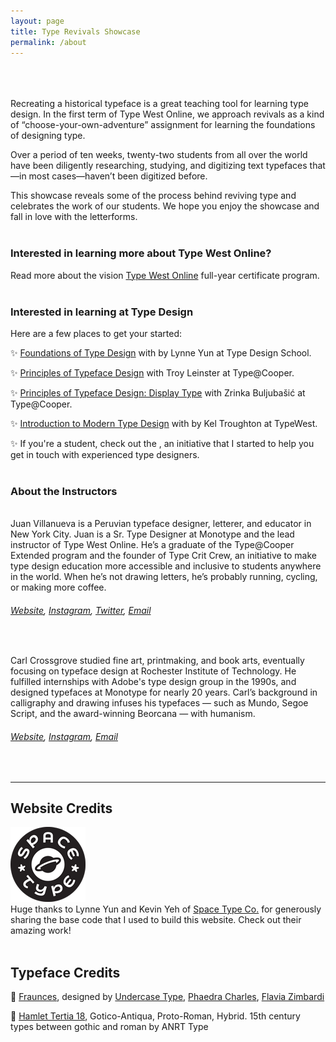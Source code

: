 ```yaml
---
layout: page
title: Type Revivals Showcase
permalink: /about
---
```

<br><br><br>
Recreating a historical typeface is a great teaching tool for learning type design. In the first term of Type West Online, we approach revivals as a kind of “choose-your-own-adventure” assignment for learning the foundations of designing type.

Over a period of ten weeks, twenty-two students from all over the world have been diligently researching, studying, and digitizing text typefaces that—in most cases—haven’t been digitized before. 

This showcase reveals some of the process behind reviving type and celebrates the work of our students. We hope you enjoy the showcase and fall in love with the letterforms.
<br><br>

### Interested in learning more about Type West Online? ###
Read more about the vision [Type West Online](https://letterformarchive.org/type-west-online) full-year certificate program.
<br><br>

### Interested in learning at Type Design ###
Here are a few places to get your started:

✨ [Foundations of Type Design](https://typedesignschool.com/) with by Lynne Yun at Type Design School.

✨ [Principles of Typeface Design](http://coopertype.org/workshops/nyc/nyc)  with Troy Leinster at Type@Cooper.

✨ [Principles of Typeface Design: Display Type](http://coopertype.org/workshops/nyc/nyc) with Zrinka Buljubašić at Type@Cooper.

✨ [Introduction to Modern Type Design](https://letterformarchive.org/events/cat/C2/workshops) with by Kel Troughton at TypeWest.

✨ If you're a student, check out the , an initiative that I started to help you get in touch with experienced type designers.
<br><br>

### About the Instructors ###
<br>
<!-- <h2 style="font-size: 10em"> soldat </h2> -->
Juan Villanueva is a Peruvian typeface designer, letterer, and educator in New York City. Juan is a Sr. Type Designer at Monotype and the lead instructor of Type West Online. He’s a graduate of the Type@Cooper Extended program and the founder of Type Crit Crew, an initiative to make type design education more accessible and inclusive to students anywhere in the world. When he’s not drawing letters, he’s probably running, cycling, or making more coffee.

###### [Website](http://www.juankafka.com/), [Instagram](https://www.instagram.com/juan_kafka/), [Twitter](https://twitter.com/juan_kafka/), <a href = "mailto: jv.kafka@gmail.com">Email</a> ######
<br>

<!-- <h2 style="font-size: 10em"> kopf </h2> -->
Carl Crossgrove studied fine art, printmaking, and book arts, eventually focusing on typeface design at Rochester Institute of Technology. He fulfilled internships with Adobe's type design group in the 1990s, and designed typefaces at Monotype for nearly 20 years. Carl’s background in calligraphy and drawing infuses his typefaces — such as Mundo, Segoe Script, and the award-winning Beorcana — with humanism.

###### [Website](https://www.crossgrovestudio.com/), [Instagram](https://www.instagram.com/crossgrovestudio/), <a href = "mailto: carl@crossgrovestudio.com">Email</a> ######
<br>

---

## Website Credits ##

![image1](/assets/img/Space_Type/Logo_120.png)
<br>
Huge thanks to Lynne Yun and Kevin Yeh of [Space Type Co.](https://spacetypeco.com/) for generously sharing the base code that I used to build this website. Check out their amazing work!
<br><br>

## Typeface Credits ##
🖤 [Fraunces](https://fonts.google.com/specimen/Fraunces), designed by [Undercase Type](https://undercase.xyz/), [Phaedra Charles](https://www.instagram.com/phaedra.xyz/), [Flavia Zimbardi](https://flaviazim.com/)
 
🖤 [Hamlet Tertia 18](https://github.com/anrt-type/GoticoAntiqua), Gotico-Antiqua, Proto-Roman, Hybrid. 15th century types between gothic and roman by ANRT Type